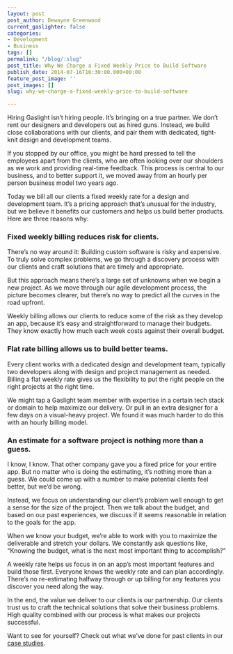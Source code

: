 ```yaml
---
layout: post
post_author: Dewayne Greenwood
current_gaslighter: false
categories:
- Development
- Business
tags: []
permalink: "/blog/:slug"
post_title: Why We Charge a Fixed Weekly Price to Build Software
publish_date: 2014-07-16T16:30:00.000+00:00
feature_post_image: ''
post_images: []
slug: why-we-charge-a-fixed-weekly-price-to-build-software

---
```

Hiring Gaslight isn’t hiring people. It’s bringing on a true partner. We don’t rent our designers and developers out as hired guns. Instead, we build close collaborations with our clients, and pair them with dedicated, tight-knit design and development teams.

If you stopped by our office, you might be hard pressed to tell the employees apart from the clients, who are often looking over our shoulders as we work and providing real-time feedback. This process is central to our business, and to better support it, we moved away from an hourly per person business model two years ago.

Today we bill all our clients a fixed weekly rate for a design and development team. It’s a pricing approach that’s unusual for the industry, but we believe it benefits our customers and helps us build better products. Here are three reasons why:

### Fixed weekly billing reduces risk for clients.

There’s no way around it: Building custom software is risky and expensive. To truly solve complex problems, we go through a discovery process with our clients and craft solutions that are timely and appropriate.

But this approach means there’s a large set of unknowns when we begin a new project. As we move through our agile development process, the picture becomes clearer, but there’s no way to predict all the curves in the road upfront.

Weekly billing allows our clients to reduce some of the risk as they develop an app, because it’s easy and straightforward to manage their budgets. They know exactly how much each week costs against their overall budget.

### Flat rate billing allows us to build better teams.

Every client works with a dedicated design and development team, typically two developers along with design and project management as needed. Billing a flat weekly rate gives us the flexibility to put the right people on the right projects at the right time.

We might tap a Gaslight team member with expertise in a certain tech stack or domain to help maximize our delivery. Or pull in an extra designer for a few days on a visual-heavy project. We found it was much harder to do this with an hourly billing model.

### An estimate for a software project is nothing more than a guess.

I know, I know. That other company gave you a fixed price for your entire app. But no matter who is doing the estimating, it’s nothing more than a guess. We could come up with a number to make potential clients feel better, but we’d be wrong.

Instead, we focus on understanding our client’s problem well enough to get a sense for the size of the project. Then we talk about the budget, and based on our past experiences, we discuss if it seems reasonable in relation to the goals for the app.

When we know your budget, we’re able to work with you to maximize the deliverable and stretch your dollars. We constantly ask questions like, “Knowing the budget, what is the next most important thing to accomplish?”

A weekly rate helps us focus in on an app’s most important features and build those first. Everyone knows the weekly rate and can plan accordingly. There’s no re-estimating halfway through or up billing for any features you discover you need along the way.

In the end, the value we deliver to our clients is our partnership. Our clients trust us to craft the technical solutions that solve their business problems. High quality combined with our process is what makes our projects successful.

Want to see for yourself? Check out what we’ve done for past clients in our [case studies](/work).